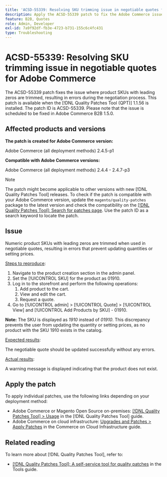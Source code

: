 ```yaml
---
title: 'ACSD-55339: Resolving SKU trimming issue in negotiable quotes for Adobe Commerce'
description: Apply the ACSD-55339 patch to fix the Adobe Commerce issue where product SKUs with leading zeros are trimmed, causing negotiation errors.
feature: B2B, Quotes
role: Admin, Developer
exl-id: 7a9f92df-fb3e-4723-b731-155c6c4fc431
type: Troubleshooting
---
```

# ACSD-55339: Resolving SKU trimming issue in negotiable quotes for Adobe Commerce

The ACSD-55339 patch fixes the issue where product SKUs with leading zeros are trimmed, resulting in errors during the negotiation process. This patch is available when the [!DNL Quality Patches Tool (QPT)] 1.1.56 is installed. The patch ID is ACSD-55339. Please note that the issue is scheduled to be fixed in Adobe Commerce B2B 1.5.0.

## Affected products and versions

**The patch is created for Adobe Commerce version:**

Adobe Commerce (all deployment methods) 2.4.5-p1

**Compatible with Adobe Commerce versions:**

Adobe Commerce (all deployment methods) 2.4.4 - 2.4.7-p3

>[!NOTE]
>
>The patch might become applicable to other versions with new [!DNL Quality Patches Tool] releases. To check if the patch is compatible with your Adobe Commerce version, update the `magento/quality-patches` package to the latest version and check the compatibility on the [[!DNL Quality Patches Tool]: Search for patches page](https://experienceleague.adobe.com/tools/commerce-quality-patches/index.html). Use the patch ID as a search keyword to locate the patch.

## Issue

Numeric product SKUs with leading zeros are trimmed when used in negotiable quotes, resulting in errors that prevent updating quantities or setting prices.

<u>Steps to reproduce</u>:

1. Navigate to the product creation section in the admin panel.
1. Set the [!UICONTROL SKU] for the product as 01910.
1. Log in to the storefront and perform the following operations:
    1. Add product to the cart.
    1. View and edit the cart.
    1. Request a quote.
1. Go to [!UICONTROL admin] > [!UICONTROL Quote] > [!UICONTROL View] and [!UICONTROL Add Products by SKU] - 01910.

**Note:** The SKU is displayed as *1910* instead of *01910*. This discrepancy prevents the user from updating the quantity or setting prices, as no product with the SKU 1910 exists in the catalog.

<u>Expected results</u>:

The negotiable quote should be updated successfully without any errors.

<u>Actual results</u>:

A warning message is displayed indicating that the product does not exist.

## Apply the patch

To apply individual patches, use the following links depending on your deployment method:

* Adobe Commerce or Magento Open Source on-premises: [[!DNL Quality Patches Tool] > Usage](/help/tools/quality-patches-tool/usage.md) in the [!DNL Quality Patches Tool] guide.
* Adobe Commerce on cloud infrastructure: [Upgrades and Patches > Apply Patches](https://experienceleague.adobe.com/docs/commerce-cloud-service/user-guide/develop/upgrade/apply-patches.html) in the Commerce on Cloud Infrastructure guide.


## Related reading

To learn more about [!DNL Quality Patches Tool], refer to:

* [[!DNL Quality Patches Tool]: A self-service tool for quality patches](/help/tools/quality-patches-tool/quality-patches-tool-to-self-serve-quality-patches.md) in the Tools guide.
